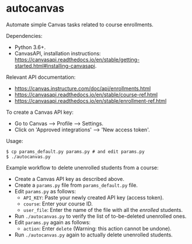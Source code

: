 # autocanvas
Automate simple Canvas tasks related to course enrollments.

Dependencies:
* Python 3.6+.
* CanvasAPI, installation instructions: https://canvasapi.readthedocs.io/en/stable/getting-started.html#installing-canvasapi.

Relevant API documentation:
* https://canvas.instructure.com/doc/api/enrollments.html
* https://canvasapi.readthedocs.io/en/stable/course-ref.html
* https://canvasapi.readthedocs.io/en/stable/enrollment-ref.html

To create a Canvas API key:
* Go to Canvas --> Profile --> Settings.
* Click on 'Approved integrations' --> 'New access token'.

Usage:

```shell
$ cp params_default.py params.py # and edit params.py
$ ./autocanvas.py
```

Example workflow to delete unenrolled students from a course:
* Create a Canvas API key as described above.
* Create a `params.py` file from `params_default.py` file.
* Edit `params.py` as follows:
  * `API_KEY`: Paste your newly created API key (access token).
  * `course`: Enter your course ID.
  * `user_file`: Enter the name of the file with all the *enrolled* students.
* Run `./autocanvas.py` to verify the list of to-be-deleted unenrolled ones.
* Edit `params.py` again as follows:
  * `action`: Enter `delete` (Warning: this action cannot be undone).
* Run `./autocanvas.py` again to actually delete unenrolled students. 